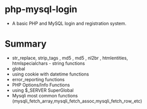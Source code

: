# php-mysql-login
- A basic PHP and MySQL login and registration system.

# Summary
- str_replace, strip_tags , md5 , md5 , nl2br , htmlentities, htmlspecialchars - string functions
- global
- using cookie with datetime functions
- error_reporting functions
- PHP Options/Info Functions
- using $_SERVER SuperGlobal
- Mysqli most common functions (mysqli_fetch_array,mysqli_fetch_assoc,mysqli_fetch_row,,etc)